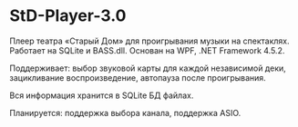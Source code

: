 # StD-Player-3.0
Плеер театра «Старый Дом» для проигрывания музыки на спектаклях.
Работает на SQLite и BASS.dll.
Основан на WPF, .NET Framework 4.5.2.

Поддерживает: выбор звуковой карты для каждой независимой деки, зацикливание воспроизведение, автопауза после проигрывания.

Вся информация хранится в SQLite БД файлах.

Планируется: поддержка выбора канала, поддержка ASIO.
